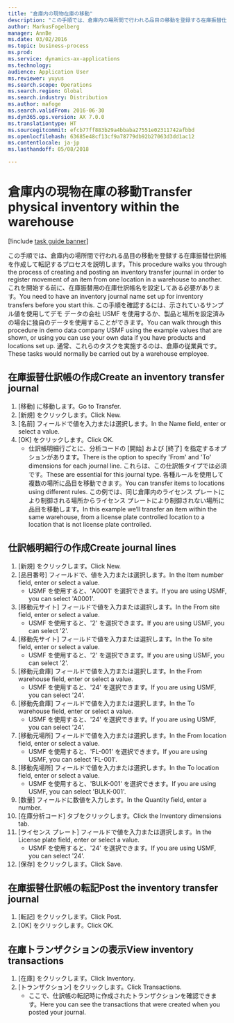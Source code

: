 ```yaml
---
title: "倉庫内の現物在庫の移動"
description: "この手順では、倉庫内の場所間で行われる品目の移動を登録する在庫振替仕訳帳を作成して転記するプロセスを説明します。"
author: MarkusFogelberg
manager: AnnBe
ms.date: 03/02/2016
ms.topic: business-process
ms.prod: 
ms.service: dynamics-ax-applications
ms.technology: 
audience: Application User
ms.reviewer: yuyus
ms.search.scope: Operations
ms.search.region: Global
ms.search.industry: Distribution
ms.author: mafoge
ms.search.validFrom: 2016-06-30
ms.dyn365.ops.version: AX 7.0.0
ms.translationtype: HT
ms.sourcegitcommit: efcb77ff883b29a4bbaba27551e02311742afbbd
ms.openlocfilehash: 63685e48cf13cf9a78779db92b27063d3dd1ac12
ms.contentlocale: ja-jp
ms.lasthandoff: 05/08/2018

---
```

# <a name="transfer-physical-inventory-within-the-warehouse"></a><span data-ttu-id="b6f01-103">倉庫内の現物在庫の移動</span><span class="sxs-lookup"><span data-stu-id="b6f01-103">Transfer physical inventory within the warehouse</span></span>

[!include [task guide banner](../../includes/task-guide-banner.md)]

<span data-ttu-id="b6f01-104">この手順では、倉庫内の場所間で行われる品目の移動を登録する在庫振替仕訳帳を作成して転記するプロセスを説明します。</span><span class="sxs-lookup"><span data-stu-id="b6f01-104">This procedure walks you through the process of creating and posting an inventory transfer journal in order to register movement of an item from one location in a warehouse to another.</span></span> <span data-ttu-id="b6f01-105">これを開始する前に、在庫振替用の在庫仕訳帳名を設定してある必要があります。</span><span class="sxs-lookup"><span data-stu-id="b6f01-105">You need to have an inventory journal name set up for inventory transfers before you start this.</span></span> <span data-ttu-id="b6f01-106">この手順を確認するには、示されているサンプル値を使用してデモ データの会社 USMF を使用するか、製品と場所を設定済みの場合に独自のデータを使用することができます。</span><span class="sxs-lookup"><span data-stu-id="b6f01-106">You can walk through this procedure in demo data company USMF using the example values that are shown, or using you can use your own data if you have products and locations set up.</span></span> <span data-ttu-id="b6f01-107">通常、これらのタスクを実施するのは、倉庫の従業員です。</span><span class="sxs-lookup"><span data-stu-id="b6f01-107">These tasks would normally be carried out by a warehouse employee.</span></span>


## <a name="create-an-inventory-transfer-journal"></a><span data-ttu-id="b6f01-108">在庫振替仕訳帳の作成</span><span class="sxs-lookup"><span data-stu-id="b6f01-108">Create an inventory transfer journal</span></span>
1. <span data-ttu-id="b6f01-109">[移動] に移動します。</span><span class="sxs-lookup"><span data-stu-id="b6f01-109">Go to Transfer.</span></span>
2. <span data-ttu-id="b6f01-110">[新規] をクリックします。</span><span class="sxs-lookup"><span data-stu-id="b6f01-110">Click New.</span></span>
3. <span data-ttu-id="b6f01-111">[名前] フィールドで値を入力または選択します。</span><span class="sxs-lookup"><span data-stu-id="b6f01-111">In the Name field, enter or select a value.</span></span>
4. <span data-ttu-id="b6f01-112">[OK] をクリックします。</span><span class="sxs-lookup"><span data-stu-id="b6f01-112">Click OK.</span></span>
    * <span data-ttu-id="b6f01-113">仕訳帳明細行ごとに、分析コードの [開始] および [終了] を指定するオプションがあります。</span><span class="sxs-lookup"><span data-stu-id="b6f01-113">There is the option to specify 'From' and 'To' dimensions for each journal line.</span></span> <span data-ttu-id="b6f01-114">これらは、この仕訳帳タイプでは必須です。</span><span class="sxs-lookup"><span data-stu-id="b6f01-114">These are essential for this journal type.</span></span> <span data-ttu-id="b6f01-115">各種ルールを使用して複数の場所に品目を移動できます。</span><span class="sxs-lookup"><span data-stu-id="b6f01-115">You can transfer items to locations using different rules.</span></span> <span data-ttu-id="b6f01-116">この例では、同じ倉庫内のライセンス プレートにより制御される場所からライセンス プレートにより制御されない場所に品目を移動します。</span><span class="sxs-lookup"><span data-stu-id="b6f01-116">In this example we’ll transfer an item within the same warehouse, from a license plate controlled location to a location that is not license plate controlled.</span></span>   

## <a name="create-journal-lines"></a><span data-ttu-id="b6f01-117">仕訳帳明細行の作成</span><span class="sxs-lookup"><span data-stu-id="b6f01-117">Create journal lines</span></span>
1. <span data-ttu-id="b6f01-118">[新規] をクリックします。</span><span class="sxs-lookup"><span data-stu-id="b6f01-118">Click New.</span></span>
2. <span data-ttu-id="b6f01-119">[品目番号] フィールドで、値を入力または選択します。</span><span class="sxs-lookup"><span data-stu-id="b6f01-119">In the Item number field, enter or select a value.</span></span>
    * <span data-ttu-id="b6f01-120">USMF を使用すると、'A0001' を選択できます。</span><span class="sxs-lookup"><span data-stu-id="b6f01-120">If you are using USMF, you can select 'A0001'.</span></span>  
3. <span data-ttu-id="b6f01-121">[移動元サイト] フィールドで値を入力または選択します。</span><span class="sxs-lookup"><span data-stu-id="b6f01-121">In the From site field, enter or select a value.</span></span>
    * <span data-ttu-id="b6f01-122">USMF を使用すると、'2' を選択できます。</span><span class="sxs-lookup"><span data-stu-id="b6f01-122">If you are using USMF, you can select '2'.</span></span>  
4. <span data-ttu-id="b6f01-123">[移動先サイト] フィールドで値を入力または選択します。</span><span class="sxs-lookup"><span data-stu-id="b6f01-123">In the To site field, enter or select a value.</span></span>
    * <span data-ttu-id="b6f01-124">USMF を使用すると、'2' を選択できます。</span><span class="sxs-lookup"><span data-stu-id="b6f01-124">If you are using USMF, you can select '2'.</span></span>  
5. <span data-ttu-id="b6f01-125">[移動元倉庫] フィールドで値を入力または選択します。</span><span class="sxs-lookup"><span data-stu-id="b6f01-125">In the From warehouse field, enter or select a value.</span></span>
    * <span data-ttu-id="b6f01-126">USMF を使用すると、'24' を選択できます。</span><span class="sxs-lookup"><span data-stu-id="b6f01-126">If you are using USMF, you can select '24'.</span></span>  
6. <span data-ttu-id="b6f01-127">[移動先倉庫] フィールドで値を入力または選択します。</span><span class="sxs-lookup"><span data-stu-id="b6f01-127">In the To warehouse field, enter or select a value.</span></span>
    * <span data-ttu-id="b6f01-128">USMF を使用すると、'24' を選択できます。</span><span class="sxs-lookup"><span data-stu-id="b6f01-128">If you are using USMF, you can select '24'.</span></span>  
7. <span data-ttu-id="b6f01-129">[移動元場所] フィールドで値を入力または選択します。</span><span class="sxs-lookup"><span data-stu-id="b6f01-129">In the From location field, enter or select a value.</span></span>
    * <span data-ttu-id="b6f01-130">USMF を使用すると、'FL-001' を選択できます。</span><span class="sxs-lookup"><span data-stu-id="b6f01-130">If you are using USMF, you can select 'FL-001'.</span></span>  
8. <span data-ttu-id="b6f01-131">[移動先場所] フィールドで値を入力または選択します。</span><span class="sxs-lookup"><span data-stu-id="b6f01-131">In the To location field, enter or select a value.</span></span>
    * <span data-ttu-id="b6f01-132">USMF を使用すると、'BULK-001' を選択できます。</span><span class="sxs-lookup"><span data-stu-id="b6f01-132">If you are using USMF, you can select 'BULK-001'.</span></span>  
9. <span data-ttu-id="b6f01-133">[数量] フィールドに数値を入力します。</span><span class="sxs-lookup"><span data-stu-id="b6f01-133">In the Quantity field, enter a number.</span></span>
10. <span data-ttu-id="b6f01-134">[在庫分析コード] タブをクリックします。</span><span class="sxs-lookup"><span data-stu-id="b6f01-134">Click the Inventory dimensions tab.</span></span>
11. <span data-ttu-id="b6f01-135">[ライセンス プレート] フィールドで値を入力または選択します。</span><span class="sxs-lookup"><span data-stu-id="b6f01-135">In the License plate field, enter or select a value.</span></span>
    * <span data-ttu-id="b6f01-136">USMF を使用すると、'24' を選択できます。</span><span class="sxs-lookup"><span data-stu-id="b6f01-136">If you are using USMF, you can select '24'.</span></span>  
12. <span data-ttu-id="b6f01-137">[保存] をクリックします。</span><span class="sxs-lookup"><span data-stu-id="b6f01-137">Click Save.</span></span>

## <a name="post-the-inventory-transfer-journal"></a><span data-ttu-id="b6f01-138">在庫振替仕訳帳の転記</span><span class="sxs-lookup"><span data-stu-id="b6f01-138">Post the inventory transfer journal</span></span>
1. <span data-ttu-id="b6f01-139">[転記] をクリックします。</span><span class="sxs-lookup"><span data-stu-id="b6f01-139">Click Post.</span></span>
2. <span data-ttu-id="b6f01-140">[OK] をクリックします。</span><span class="sxs-lookup"><span data-stu-id="b6f01-140">Click OK.</span></span>

## <a name="view-inventory-transactions"></a><span data-ttu-id="b6f01-141">在庫トランザクションの表示</span><span class="sxs-lookup"><span data-stu-id="b6f01-141">View inventory transactions</span></span>
1. <span data-ttu-id="b6f01-142">[在庫] をクリックします。</span><span class="sxs-lookup"><span data-stu-id="b6f01-142">Click Inventory.</span></span>
2. <span data-ttu-id="b6f01-143">[トランザクション] をクリックします。</span><span class="sxs-lookup"><span data-stu-id="b6f01-143">Click Transactions.</span></span>
    * <span data-ttu-id="b6f01-144">ここで、仕訳帳の転記時に作成されたトランザクションを確認できます。</span><span class="sxs-lookup"><span data-stu-id="b6f01-144">Here you can see the transactions that were created when you posted your journal.</span></span>  

